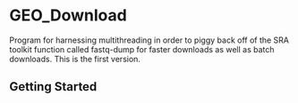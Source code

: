# GEO_Download
Program for harnessing multithreading in order to piggy back off of the SRA toolkit function called fastq-dump for faster downloads as well as batch downloads. This is the first version.
## Getting Started
